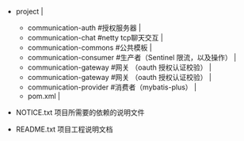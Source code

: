 + project
  |
  + communication-auth      #授权服务器
  |
  + communication-chat      #netty tcp聊天交互
  |
  + communication-commons   #公共模板
  |
  + communication-consumer  #生产者（Sentinel 限流，以及操作）
  |
  + communication-gateway   #网关  （oauth 授权认证校验）
  |
  + communication-gateway   #网关  （oauth 授权认证校验）
  |
  + communication-provider  #消费者（mybatis-plus）
  |
  + pom.xml
  |
  
+ NOTICE.txt   项目所需要的依赖的说明文件
+ README.txt 项目工程说明文档
